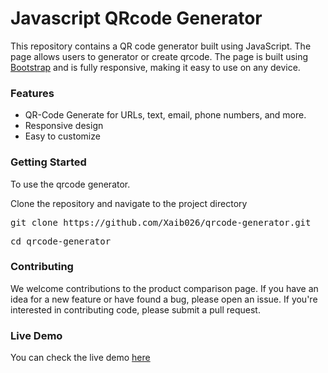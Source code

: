 # Javascript QRcode Generator

<p>This repository contains a QR code generator built using JavaScript. The page allows users to generator or create qrcode. The page is built using <a href="">Bootstrap</a> and is fully responsive, making it easy to use on any device.</p>

<h3>Features</h3>
<ul>
    <li>QR-Code Generate for URLs, text, email, phone numbers, and more.</li>
    <li>Responsive design</li>
    <li>Easy to customize</li>
</ul>

<h3>Getting Started</h3>
<p>To use the qrcode generator.</p>
<p>Clone the repository and navigate to the project directory</p>

<pre>git clone https://github.com/Xaib026/qrcode-generator.git</pre>
<pre>cd qrcode-generator</pre>

<h3>Contributing</h3>
<p>We welcome contributions to the product comparison page. If you have an idea for a new feature or have found a bug, please open an issue. If you're interested in contributing code, please submit a pull request.</p>

<h3>Live Demo</h3>
You can check the live demo <a href='https://qrcodecraft.netlify.app/'>here</a>
